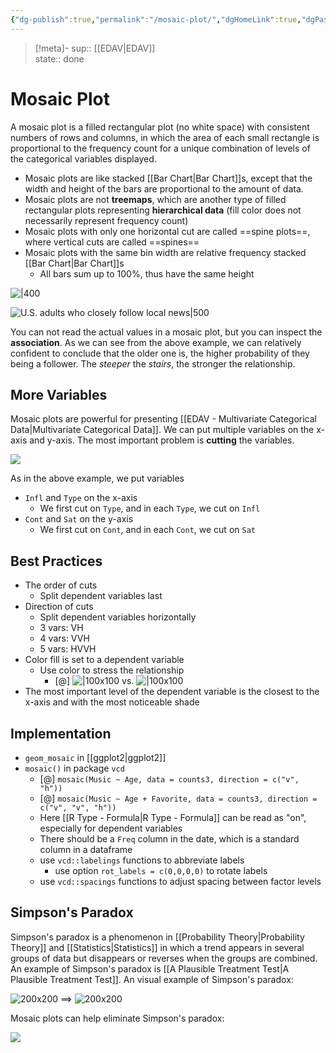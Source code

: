 ```yaml
---
{"dg-publish":true,"permalink":"/mosaic-plot/","dgHomeLink":true,"dgPassFrontmatter":false,"dgShowBacklinks":true,"dgShowLocalGraph":true,"dgShowInlineTitle":true}
---
```


> [!meta]-
sup:: [[EDAV|EDAV]]  
state:: done  

# Mosaic Plot

A mosaic plot is a filled rectangular plot (no white space) with consistent numbers of rows and columns, in which the area of each small rectangle is proportional to the frequency count for a unique combination of levels of the categorical variables displayed.

- Mosaic plots are like stacked [[Bar Chart|Bar Chart]]s, except that the width and height of the bars are proportional to the amount of data.
- Mosaic plots are not **treemaps**, which are another type of filled rectangular plots representing **hierarchical data** (fill color does not necessarily represent frequency count)
- Mosaic plots with only one horizontal cut are called ==spine plots==, where vertical cuts are called ==spines==
- Mosaic plots with the same bin width are relative frequency stacked [[Bar Chart|Bar Chart]]s
    - All bars sum up to 100%, thus have the same height

![|400](https://upload.wikimedia.org/wikipedia/commons/8/84/Mosaic-big.png)

![U.S. adults who closely follow local news|500](https://raw.githubusercontent.com/zcysxy/Figurebed/master/img/20221013150806.png)

You can not read the actual values in a mosaic plot, but you can inspect the **association**. As we can see from the above example, we can relatively confident to conclude that the older one is, the higher probability of they being a follower.
The *steeper* the *stairs*, the stronger the relationship.

## More Variables

Mosaic plots are powerful for presenting [[EDAV - Multivariate Categorical Data|Multivariate Categorical Data]]. We can put multiple variables on the x-axis and y-axis. The most important problem is **cutting** the variables.

![](https://raw.githubusercontent.com/zcysxy/Figurebed/master/img/20221013185846.png)

As in the above example, we put variables

- `Infl` and `Type` on the x-axis
    - We first cut on `Type`, and in each `Type`, we cut on `Infl`
- `Cont` and `Sat` on the y-axis
    - We first cut on `Cont`, and in each `Cont`, we cut on `Sat`

## Best Practices

- The order of cuts
    - Split dependent variables last
- Direction of cuts
    - Split dependent variables horizontally
    - 3 vars: VH
    - 4 vars: VVH
    - 5 vars: HVVH
- Color fill is set to a dependent variable
    - Use color to stress the relationship
        - [@] ![|100x100](https://raw.githubusercontent.com/zcysxy/Figurebed/master/img/20221013192907.png) vs. ![|100x100](https://raw.githubusercontent.com/zcysxy/Figurebed/master/img/20221013192932.png)
- The most important level of the dependent variable is the closest to the x-axis and with the most noticeable shade

## Implementation

- `geom_mosaic` in [[ggplot2|ggplot2]]
- `mosaic()` in package `vcd`
    - [@] `mosaic(Music ~ Age, data = counts3, direction = c("v", "h"))`
    - [@] `mosaic(Music ~ Age + Favorite, data = counts3, direction = c("v", "v", "h"))`
    - Here [[R Type - Formula|R Type - Formula]] can be read as "on", especially for dependent variables
    - There should be a `Freq` column in the date, which is a standard column in a dataframe
    - use `vcd::labelings` functions to abbreviate labels
        - use option `rot_labels = c(0,0,0,0)` to rotate labels
    - use `vcd::spacings` functions to adjust spacing between factor levels

## Simpson's Paradox

Simpson's paradox is a phenomenon in [[Probability Theory|Probability Theory]] and [[Statistics|Statistics]] in which a trend appears in several groups of data but disappears or reverses when the groups are combined.
An example of Simpson's paradox is [[A Plausible Treatment Test|A Plausible Treatment Test]].
An visual example of Simpson's paradox:

![200x200](https://raw.githubusercontent.com/zcysxy/Figurebed/master/img/20221013222838.png) ==> ![200x200](https://raw.githubusercontent.com/zcysxy/Figurebed/master/img/20221013222903.png)

Mosaic plots can help eliminate Simpson's paradox:

![](https://raw.githubusercontent.com/zcysxy/Figurebed/master/img/20221013223143.png)
